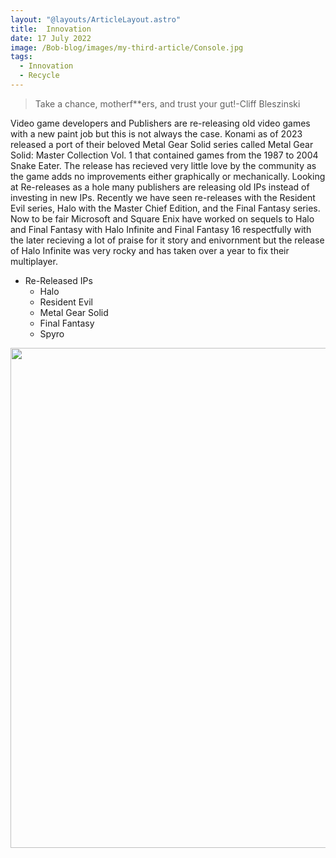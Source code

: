 ```yaml
---
layout: "@layouts/ArticleLayout.astro"
title:  Innovation 
date: 17 July 2022
image: /Bob-blog/images/my-third-article/Console.jpg
tags:
  - Innovation
  - Recycle
---
```




<!--![Icon](https://i.ytimg.com/vi/7Tt6Yv9czz8/maxresdefault.jpg)-->

> Take a chance, motherf**ers, and trust your gut!-Cliff Bleszinski 

Video game developers and Publishers are re-releasing old video games with a new paint job but this is not always the case. Konami as of 2023 released a port of their beloved Metal Gear Solid series called Metal Gear Solid: Master Collection Vol. 1 that contained games from the 1987 to 2004 Snake Eater. The release has recieved very little love by the community as the game adds no improvements either graphically or mechanically. Looking at Re-releases as a hole many publishers are releasing old IPs instead of investing in new IPs. Recently we have seen re-releases with the Resident Evil series, Halo with the Master Chief Edition, and the Final Fantasy series. Now to be fair Microsoft and Square Enix have worked on sequels to Halo and Final Fantasy with Halo Infinite and Final Fantasy 16 respectfully with the later recieving a lot of praise for it story and enivornment but the release of Halo Infinite was very rocky and has taken over a year to fix their multiplayer.   

* Re-Released IPs
    * Halo
    * Resident Evil
    * Metal Gear Solid
    * Final Fantasy
    * Spyro
<img width="800" src="https://media3.giphy.com/media/ARb77MvJVd7Uc/giphy.gif?cid=ecf05e47auqe9ywysacx0igvzk1wep2fx63xlqydgh47nnrz&ep=v1_gifs_search&rid=giphy.gif&ct=g">